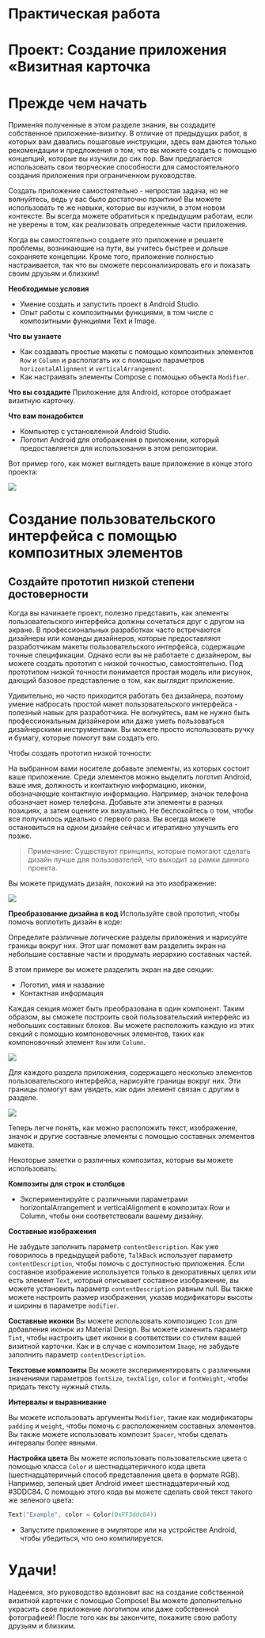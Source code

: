 # Практическая работа

# Проект: Создание приложения «Визитная карточка

# Прежде чем начать
Применяя полученные в этом разделе знания, вы создадите собственное приложение-визитку. В отличие от предыдущих работ, в которых вам давались пошаговые инструкции, здесь вам даются только рекомендации и предложения о том, что вы можете создать с помощью концепций, которые вы изучили до сих пор. Вам предлагается использовать свои творческие способности для самостоятельного создания приложения при ограниченном руководстве.

Создать приложение самостоятельно - непростая задача, но не волнуйтесь, ведь у вас было достаточно практики! Вы можете использовать те же навыки, которые вы изучили, в этом новом контексте. Вы всегда можете обратиться к предыдущим работам, если не уверены в том, как реализовать определенные части приложения.

Когда вы самостоятельно создаете это приложение и решаете проблемы, возникающие на пути, вы учитесь быстрее и дольше сохраняете концепции. Кроме того, приложение полностью настраивается, так что вы сможете персонализировать его и показать своим друзьям и близким!

**Необходимые условия**

- Умение создать и запустить проект в Android Studio.
- Опыт работы с композитными функциями, в том числе с композитными функциями Text и Image.

**Что вы узнаете**
- Как создавать простые макеты с помощью композитных элементов ```Row``` и ```Column``` и располагать их с помощью параметров ```horizontalAlignment``` и ```verticalArrangement```.
- Как настраивать элементы Compose с помощью объекта ```Modifier```.

**Что вы создадите**
Приложение для Android, которое отображает визитную карточку.

**Что вам понадобится**
- Компьютер с установленной Android Studio.
- Логотип Android для отображения в приложении, который предоставляется для использования в этом репозитории.

Вот пример того, как может выглядеть ваше приложение в конце этого проекта:

![](https://developer.android.com/static/codelabs/basic-android-kotlin-compose-business-card/img/c941a07bca72427f_856.png)


# Создание пользовательского интерфейса с помощью композитных элементов
## Создайте прототип низкой степени достоверности

Когда вы начинаете проект, полезно представить, как элементы пользовательского интерфейса должны сочетаться друг с другом на экране. В профессиональных разработках часто встречаются дизайнеры или команды дизайнеров, которые предоставляют разработчикам макеты пользовательского интерфейса, содержащие точные спецификации. Однако если вы не работаете с дизайнером, вы можете создать прототип с низкой точностью, самостоятельно. Под прототипом низкой точности понимается простая модель или рисунок, дающий базовое представление о том, как выглядит приложение.

Удивительно, но часто приходится работать без дизайнера, поэтому умение набросать простой макет пользовательского интерфейса - полезный навык для разработчика. Не волнуйтесь, вам не нужно быть профессиональным дизайнером или даже уметь пользоваться дизайнерскими инструментами. Вы можете просто использовать ручку и бумагу, которые помогут вам создать его.

Чтобы создать прототип низкой точности:

На выбранном вами носителе добавьте элементы, из которых состоит ваше приложение. Среди элементов можно выделить логотип Android, ваше имя, должность и контактную информацию, иконки, обозначающие контактную информацию. Например, значок телефона обозначает номер телефона.
Добавьте эти элементы в разных позициях, а затем оцените их визуально. Не беспокойтесь о том, чтобы все получилось идеально с первого раза. Вы всегда можете остановиться на одном дизайне сейчас и итеративно улучшить его позже.


> Примечание: Существуют принципы, которые помогают сделать дизайн лучше для пользователей, что выходит за рамки данного проекта.

Вы можете придумать дизайн, похожий на это изображение:

![](https://developer.android.com/static/codelabs/basic-android-kotlin-compose-business-card/img/33433fd75a21776_856.png)

**Преобразование дизайна в код**
Используйте свой прототип, чтобы помочь воплотить дизайн в коде:

Определите различные логические разделы приложения и нарисуйте границы вокруг них. Этот шаг поможет вам разделить экран на небольшие составные части и продумать иерархию составных частей.

В этом примере вы можете разделить экран на две секции:

- Логотип, имя и название
- Контактная информация

Каждая секция может быть преобразована в один компонент. Таким образом, вы сможете построить свой пользовательский интерфейс из небольших составных блоков. Вы можете расположить каждую из этих секций с помощью компоновочных элементов, таких как компоновочный элемент ```Row``` или ```Column```.

![](https://developer.android.com/static/codelabs/basic-android-kotlin-compose-business-card/img/86ba449b7f9a5866_856.png)

Для каждого раздела приложения, содержащего несколько элементов пользовательского интерфейса, нарисуйте границы вокруг них. Эти границы помогут вам увидеть, как один элемент связан с другим в разделе.

![](https://developer.android.com/static/codelabs/basic-android-kotlin-compose-business-card/img/699b66506190e912_856.png)


Теперь легче понять, как можно расположить текст, изображение, значок и другие составные элементы с помощью составных элементов макета.

Некоторые заметки о различных композитах, которые вы можете использовать:

**Композиты для строк и столбцов**

- Экспериментируйте с различными параметрами horizontalArrangement и verticalAlignment в композитах Row и Column, чтобы они соответствовали вашему дизайну.

**Составные изображения**

Не забудьте заполнить параметр ```contentDescription```. Как уже говорилось в предыдущей работе, ```TalkBack``` использует параметр ```contentDescription```, чтобы помочь с доступностью приложения. Если составное изображение используется только в декоративных целях или есть элемент ```Text```, который описывает составное изображение, вы можете установить параметр ```contentDescription``` равным null. Вы также можете настроить размер изображения, указав модификаторы высоты и ширины в параметре ```modifier```.


**Составные иконки**
Вы можете использовать композицию ```Icon``` для добавления иконок из Material Design. Вы можете изменить параметр ```Tint```, чтобы настроить цвет иконки в соответствии со стилем вашей визитной карточки. Как и в случае с композитом ```Image```, не забудьте заполнить параметр ```contentDescription```.


**Текстовые композиты**
Вы можете экспериментировать с различными значениями параметров ```fontSize```, ```textAlign```, ```color``` и ```fontWeight```, чтобы придать тексту нужный стиль.

**Интервалы и выравнивание**

Вы можете использовать аргументы ```Modifier```, такие как модификаторы ```padding``` и ```weight```, чтобы помочь с расположением составных элементов.
Вы также можете использовать композит ```Spacer```, чтобы сделать интервалы более явными.

**Настройка цвета**
Вы можете использовать пользовательские цвета с помощью класса ```Color``` и шестнадцатеричного кода цвета (шестнадцатеричный способ представления цвета в формате RGB). Например, зеленый цвет Android имеет шестнадцатеричный код #3DDC84. С помощью этого кода вы можете сделать свой текст такого же зеленого цвета:

```kt
Text("Example", color = Color(0xFF3ddc84))
```

- Запустите приложение в эмуляторе или на устройстве Android, чтобы убедиться, что оно компилируется.

# Удачи!
Надеемся, это руководство вдохновит вас на создание собственной визитной карточки с помощью Compose! Вы можете дополнительно украсить свое приложение логотипом или даже собственной фотографией! После того как вы закончите, покажите свою работу друзьям и близким.